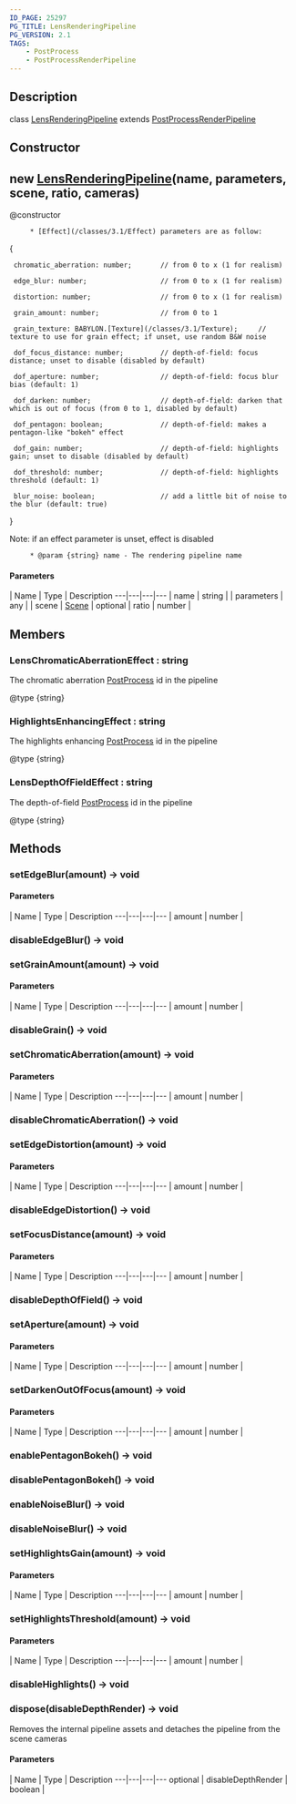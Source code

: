 ```yaml
---
ID_PAGE: 25297
PG_TITLE: LensRenderingPipeline
PG_VERSION: 2.1
TAGS:
    - PostProcess
    - PostProcessRenderPipeline
---
```

## Description

class [LensRenderingPipeline](/classes/3.1/LensRenderingPipeline) extends [PostProcessRenderPipeline](/classes/3.1/PostProcessRenderPipeline)



## Constructor

## new [LensRenderingPipeline](/classes/3.1/LensRenderingPipeline)(name, parameters, scene, ratio, cameras)

@constructor

         * [Effect](/classes/3.1/Effect) parameters are as follow:

{

     chromatic_aberration: number;       // from 0 to x (1 for realism)

     edge_blur: number;                  // from 0 to x (1 for realism)

     distortion: number;                 // from 0 to x (1 for realism)

     grain_amount: number;               // from 0 to 1

     grain_texture: BABYLON.[Texture](/classes/3.1/Texture);     // texture to use for grain effect; if unset, use random B&W noise

     dof_focus_distance: number;         // depth-of-field: focus distance; unset to disable (disabled by default)

     dof_aperture: number;               // depth-of-field: focus blur bias (default: 1)

     dof_darken: number;                 // depth-of-field: darken that which is out of focus (from 0 to 1, disabled by default)

     dof_pentagon: boolean;              // depth-of-field: makes a pentagon-like "bokeh" effect

     dof_gain: number;                   // depth-of-field: highlights gain; unset to disable (disabled by default)

     dof_threshold: number;              // depth-of-field: highlights threshold (default: 1)

     blur_noise: boolean;                // add a little bit of noise to the blur (default: true)

}

Note: if an effect parameter is unset, effect is disabled

         * @param {string} name - The rendering pipeline name

#### Parameters
 | Name | Type | Description
---|---|---|---
 | name | string | 
 | parameters | any | 
 | scene | [Scene](/classes/3.1/Scene) | 
optional | ratio | number | 
## Members

### LensChromaticAberrationEffect : string

The chromatic aberration [PostProcess](/classes/3.1/PostProcess) id in the pipeline

@type {string}
### HighlightsEnhancingEffect : string

The highlights enhancing [PostProcess](/classes/3.1/PostProcess) id in the pipeline

@type {string}
### LensDepthOfFieldEffect : string

The depth-of-field [PostProcess](/classes/3.1/PostProcess) id in the pipeline

@type {string}
## Methods

### setEdgeBlur(amount) &rarr; void



#### Parameters
 | Name | Type | Description
---|---|---|---
 | amount | number | 

### disableEdgeBlur() &rarr; void


### setGrainAmount(amount) &rarr; void



#### Parameters
 | Name | Type | Description
---|---|---|---
 | amount | number | 

### disableGrain() &rarr; void


### setChromaticAberration(amount) &rarr; void



#### Parameters
 | Name | Type | Description
---|---|---|---
 | amount | number | 

### disableChromaticAberration() &rarr; void


### setEdgeDistortion(amount) &rarr; void



#### Parameters
 | Name | Type | Description
---|---|---|---
 | amount | number | 

### disableEdgeDistortion() &rarr; void


### setFocusDistance(amount) &rarr; void



#### Parameters
 | Name | Type | Description
---|---|---|---
 | amount | number | 

### disableDepthOfField() &rarr; void


### setAperture(amount) &rarr; void



#### Parameters
 | Name | Type | Description
---|---|---|---
 | amount | number | 

### setDarkenOutOfFocus(amount) &rarr; void



#### Parameters
 | Name | Type | Description
---|---|---|---
 | amount | number | 

### enablePentagonBokeh() &rarr; void


### disablePentagonBokeh() &rarr; void


### enableNoiseBlur() &rarr; void


### disableNoiseBlur() &rarr; void


### setHighlightsGain(amount) &rarr; void



#### Parameters
 | Name | Type | Description
---|---|---|---
 | amount | number | 

### setHighlightsThreshold(amount) &rarr; void



#### Parameters
 | Name | Type | Description
---|---|---|---
 | amount | number | 

### disableHighlights() &rarr; void


### dispose(disableDepthRender) &rarr; void

Removes the internal pipeline assets and detaches the pipeline from the scene cameras

#### Parameters
 | Name | Type | Description
---|---|---|---
optional | disableDepthRender | boolean | 


